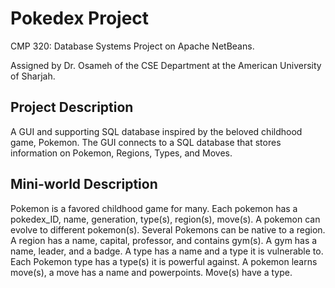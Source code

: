 # Pokedex Project
CMP 320: Database Systems Project on Apache NetBeans.

Assigned by Dr. Osameh of the CSE Department at the American University of Sharjah.

## Project Description
A GUI and supporting SQL database inspired by the beloved childhood game, Pokemon. The GUI connects to a SQL database that stores information on Pokemon, Regions, Types, and Moves.

## Mini-world Description
Pokemon is a favored childhood game for many. Each pokemon has a pokedex_ID, name, generation, type(s), region(s), move(s). A pokemon can evolve to different pokemon(s). Several Pokemons can be native to a region. A region has a name, capital, professor, and contains gym(s). A gym has a name, leader, and a badge. A type has a name and a type it is vulnerable to. Each Pokemon type has a type(s) it is powerful against. A pokemon learns move(s), a move has a name and powerpoints. Move(s) have a type.

